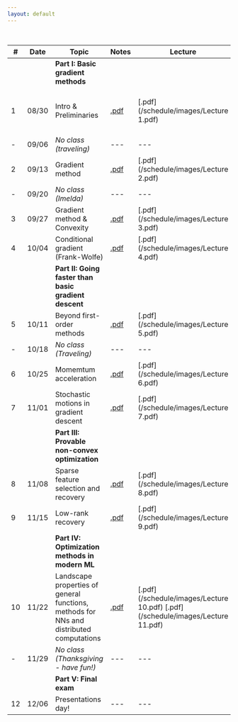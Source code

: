 ```yaml
---
layout: default
---
```


&nbsp;


| # | Date  | Topic  | Notes | Lecture | Notebook  |
|-|-|-|-|-|-|
| | | **Part I: Basic gradient methods** | | | |
| 1 | 08/30 | Intro & Preliminaries  | [.pdf](/schedule/images/chapter1.pdf) | [.pdf](/schedule/images/Lecture 1.pdf) | [.ipynb](/schedule/images/Chapter 1a.ipynb) [.ipynb](/schedule/images/Chapter 1b.ipynb)
| - | 09/06 | *No class (traveling)* | ---  | ---  | --- |
| 2 | 09/13 | Gradient method | [.pdf](/schedule/images/chapter2.pdf)  | [.pdf](/schedule/images/Lecture 2.pdf) | [.ipynb](/schedule/images/Chapter 2.ipynb) |
| - | 09/20 | *No class (Imelda)* | ---  | --- | --- |
| 3 | 09/27 | Gradient method & Convexity | [.pdf](/schedule/images/chapter3.pdf)  | [.pdf](/schedule/images/Lecture 3.pdf) | [.ipynb](/schedule/images/Chapter 3.ipynb) |
| 4 | 10/04 | Conditional gradient (Frank-Wolfe) | [.pdf](/schedule/images/chapter4.pdf)  | [.pdf](/schedule/images/Lecture 4.pdf) | [.ipynb](/schedule/images/Chapter 4.ipynb) |
| | | **Part II: Going faster than basic gradient descent** | | | |
| 5 | 10/11 | Beyond first-order methods | [.pdf](/schedule/images/chapter5.pdf)  | [.pdf](/schedule/images/Lecture 5.pdf) | [.ipynb](/schedule/images/Chapter 5.ipynb) |
| - | 10/18 | *No class (Traveling)* | ---  | ---  | --- |
| 6 | 10/25 | Momemtum acceleration | [.pdf](/schedule/images/chapter6.pdf)  | [.pdf](/schedule/images/Lecture 6.pdf) | [.ipynb](/schedule/images/Chapter 6.ipynb) |
| 7 | 11/01 | Stochastic motions in gradient descent | [.pdf]()  | [.pdf](/schedule/images/Lecture 7.pdf) | [.ipynb](/schedule/images/Chapter 7.ipynb) |
| | | **Part III: Provable non-convex optimization** | | | |
| 8 | 11/08 | Sparse feature selection and recovery | [.pdf]()  | [.pdf](/schedule/images/Lecture 8.pdf) | [.ipynb](/schedule/images/Chapter 8.ipynb) |
| 9 | 11/15 | Low-rank recovery | [.pdf]()  | [.pdf](/schedule/images/Lecture 9.pdf) | [.ipynb](/schedule/images/Chapter 9.ipynb) |
| | | **Part IV: Optimization methods in modern ML** | | | |
| 10 | 11/22 | Landscape properties of general functions, methods for NNs and distributed computations | [.pdf]()  | [.pdf](/schedule/images/Lecture 10.pdf) [.pdf](/schedule/images/Lecture 11.pdf) | --- |
| - | 11/29 | *No class (Thanksgiving - have fun!)* | ---  | ---  | --- |
| | | **Part V: Final exam** | | | |
| 12 | 12/06 | Presentations day!  | ---  | ---  | --- |
